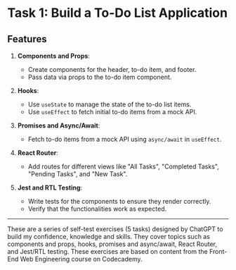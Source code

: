 # Task 1: Build a To-Do List Application

## Features

1. **Components and Props**: 
    - Create components for the header, to-do item, and footer.
    - Pass data via props to the to-do item component.

2. **Hooks**: 
    - Use `useState` to manage the state of the to-do list items.
    - Use `useEffect` to fetch initial to-do items from a mock API.

3. **Promises and Async/Await**: 
    - Fetch to-do items from a mock API using `async/await` in `useEffect`.

4. **React Router**: 
    - Add routes for different views like "All Tasks", "Completed Tasks", "Pending Tasks", and "New Task".

5. **Jest and RTL Testing**: 
    - Write tests for the components to ensure they render correctly.
    - Verify that the functionalities work as expected.

---

These are a series of self-test exercises (5 tasks) designed by ChatGPT to build my confidence, knowledge and skills. They cover topics such as components and props, hooks, promises and async/await, React Router, and Jest/RTL testing. These exercises are based on content from the Front-End Web Engineering course on Codecademy.
